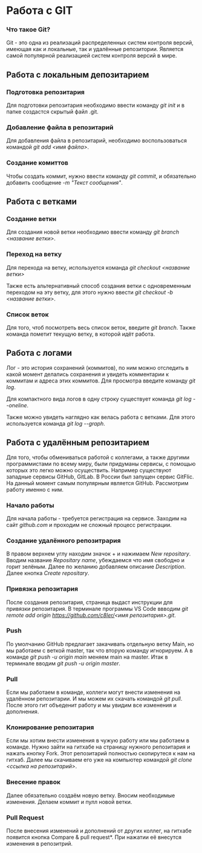 # Работа с GIT

### Что такое Git?

Git - это одна из реализаций распределенных систем контроля версий, имеющая как и локальные, так и удалённые репозитории. Является самой популярной реализацией систем контроля версий в мире.

## Работа с локальным депозитарием

### Подготовка репозитария

Для подготовки репозитария необходимо ввести команду *git init* и в папке создастся скрытый файл .git.

### Добавление файла в репозитарий

Для добавления файла в репозитарий, необходимо воспользоваться командой *git add <имя файла>*.

### Создание комиттов

Чтобы создать коммит, нужно ввести команду *git commit*, и обязательно добавить сообщение *-m "Текст сообщения"*.

## Работа с ветками

### Создание ветки

Для создания новой ветки необходимо ввести команду *git branch <название ветки>*.

### Переход на ветку

Для перехода на ветку, используется команда *git checkout <название ветки>*

Также есть альтернативный способ создания ветки с одновременным переходом на эту ветку, для этого нужно ввести *git checkout -b <название ветки>*.

### Список веток 

Для того, чтоб посмотреть весь список веток, введите *git branch*. Также команда пометит текущую ветку, в которой идёт работа.

## Работа с логами

Лог - это история сохранений (коммитов), по ним можно отследить в какой момент делались сохранения и увидеть комментарии к коммитам и адреса этих коммитов. Для просмотра введите команду *git log*.

Для компактного вида логов в одну строку существует команда *git log --oneline*.

Также можно увидеть наглядно как велась работа с ветками. Для этого используется команда *git log --graph*.

## Работа с удалённым репозитарием

Для того, чтобы обмениваться работой с коллегами, а также другими программистами по всему миру, были придуманы сервисы, с помощью которых это легко можно осуществить. Например существуют западные сервисы GitHub, GitLab. В России был запущен сервис GitFlic. На данный момент самым популярным является GitHub. Рассмотрим работу именно с ним.

### Начало работы

Для начала работы - требуется регистрация на сервисе. Заходим на сайт *github.com* и проходим не сложный процесс регистрации.

### Создание удалённого репозитрария

В правом верхнем углу находим значок + и нажимаем *New repositary*. Вводим название *Repositary name*, убеждаемся что имя свободно и горит зелёным. Далее по желанию добавляем описание *Description*. Далее кнопка *Create repositary*.

### Привязка репозитария

После создания репозитария, страница выдаст инструкции для привязки репозитария. В терминале программы VS Code ввводим *git remote add origin https://github.com/c8ler/<имя репозитария>.git*.

### Push

По умолчанию GitHub предлагает закачивать отдельную ветку Main, но мы работаем с веткой master, так что вторую команду игнорируем. А в команде *git push -u origin main* меняем main на master. Итак в терминале вводим *git push -u origin master*.

### Pull

Если мы работаем в команде, коллеги могут внести изменения на удалённом репозитарии. И мы можем их скачать командой *git pull*. После этого гит объеденит работу и мы увидим все изменения и дополнения.

### Клонирование репозитария

Если мы хотим внести изменения в чужую работу или мы работаем в команде. Нужно зайти на гитхабе на страницу нужного репозитария и нажать кнопку Fork. Этот репозитарий полностью скопирутеся к нам на гитхаб. Далее мы скачиваем его уже на компьютер командой *git clone <ссылка на репозитарий>*.

### Внесение правок

Далее обязательно создаём новую ветку. Вносим необходимые изменения. Делаем коммит и пулл новой ветки.

### Pull Request

После внесения изменений и дополнений от других коллег, на гитхабе появится кнопка Compare & pull request*. При нажатии её внесутся изменения в репозитрий.





